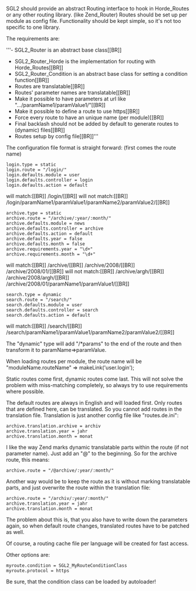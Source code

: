 <!-- Name: RFC/sgl2/Routing -->
<!-- Version: 1 -->
<!-- Last-Modified: 2010/03/19 12:01:06 -->
<!-- Author: demian -->

SGL2 should provide an abstract Routing interface to hook in Horde\_Routes or any other routing library. (like Zend\_Router) Routes should be set up per module as config file. Functionality should be kept simple, so it's not too specific to one library.

The requirements are:

\'''- SGL2\_Router is an abstract base class[[BR]]
- SGL2\_Router\_Horde is the implementation for routing with Horde\_Routes[[BR]]
- SGL2\_Router\_Condition is an abstract base class for setting a condition function[[BR]]
- Routes are translatable[[BR]]
- Routes' parameter names are translatable[[BR]]
- Make it possible to have parameters at url like ".../paramName1/paramValue1/"[[BR]]
- Make it possible to define a route to use https[[BR]]
- Force every route to have an unique name (per module)[[BR]]
- Final backlash should not be added by default to generate routes to (dynamic) files[[BR]]
- Routes setup by config file[[BR]]'''

The configuration file format is straight forward: (first comes the route name)


	login.type = static
	login.route = "/login/"
	login.defaults.module = user
	login.defaults.controller = login
	login.defaults.action = default

will match:[[BR]]
/login/[[BR]]
will not match:[[BR]]
/login/paramName1/paramValue1/paramName2/paramValue2/[[BR]]


	archive.type = static
	archive.route = "/archive/:year/:month/"
	archive.defaults.module = news
	archive.defaults.controller = archive
	archive.defaults.action = default
	archive.defaults.year = false
	archive.defaults.month = false
	archive.requirements.year = "\d+"
	archive.requirements.month = "\d+"

will match:[[BR]]
/archive/[[BR]]
/archive/2008/[[BR]]
/archive/2008/01/[[BR]]
will not match:[[BR]]
/archive/argh/[[BR]]
/archive/2008/argh/[[BR]]
/archive/2008/01/paramName1/paramValue1/[[BR]]



	search.type = dynamic
	search.route = "/search/"
	search.defaults.module = user
	search.defaults.controller = search
	search.defaults.action = default

will match:[[BR]]
/search/[[BR]]
/search/paramName1/paramValue1/paramName2/paramValue2/[[BR]]

The "dynamic" type will add "/\*params" to the end of the route and then transform it to paramName=\>paramValue.

When loading routes per module, the route name will be "moduleName.routeName" =\> makeLink('user.login');

Static routes come first, dynamic routes come last. This will not solve the problem with miss-matching completely, so always try to use requirements where possible.

The default routes are always in English and will loaded first. Only routes that are defined here, can be translated. So you cannot add routes in the translation file. Translation is just another config file like "routes.de.ini":


	archive.translation.archive = archiv
	archive.translation.year = jahr
	archive.translation.month = monat

I like the way Zend marks dynamic translatable parts within the route (if not parameter name). Just add an "@" to the beginning. So for the archive route, this means:


	archive.route = "/@archive/:year/:month/"

Another way would be to keep the route as it is without marking translatable parts, and just overwrite the route within the translation file:


	archive.route = "/archiv/:year/:month/"
	archive.translation.year = jahr
	archive.translation.month = monat

The problem about this is, that you also have to write down the parameters again, so when default route changes, translated routes have to be patched as well.

Of course, a routing cache file per language will be created for fast access.

Other options are:


	myroute.condition = SGL2_MyRouteConditionClass
	myroute.protocol = https

Be sure, that the condition class can be loaded by autoloader!